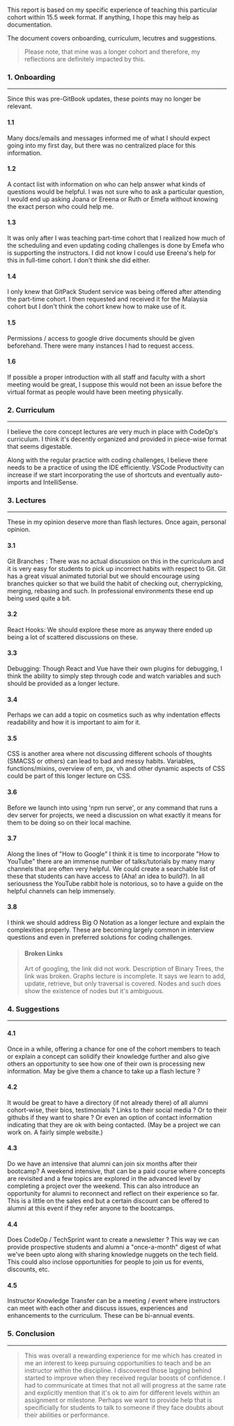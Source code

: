 #
This report is based on my specific experience of teaching this particular cohort within 15.5 week format. If anything, I hope this may help as documentation. 

The document covers onboarding, curriculum, lecutres and suggestions.

> Please note, that mine was a longer cohort and therefore, my reflections are definitely impacted by this.  

### 1. Onboarding 
-----
Since this was pre-GitBook updates, these points may no longer be relevant. 

#### 1.1 
Many docs/emails and messages informed me of what I should expect going into my first day, but there was no centralized place for this information.  
   
#### 1.2 
A contact list with information on who can help answer what kinds of questions would be helpful. I was not sure who to ask a particular question, I would end up asking Joana or Ereena or Ruth or Emefa without knowing the exact person who could help me.  
#### 1.3 
It was only after I was teaching part-time cohort that I realized how much of the scheduling and even updating coding challenges is done by Emefa who is supporting the instructors. I did not know I could use Ereena's help for this in full-time cohort. I don't think she did either. 
#### 1.4 
I only knew that GitPack Student service was being offered after attending the part-time cohort. I then requested and received it for the Malaysia cohort but I don't think the cohort knew how to make use of it. 
   
#### 1.5 
Permissions / access to google drive documents should be given beforehand. There were many instances I had to request access.
 
   
#### 1.6 
If possible a proper introduction with all staff and faculty with a short meeting would be great, I suppose this would not been an issue before the virtual format as people would have been meeting physically.  
   
### 2. Curriculum
-----

I believe the core concept lectures are very much in place with CodeOp's curriculum.  I think it's decently organized and provided in piece-wise format that seems digestable.  

Along with the regular practice with coding challenges, I believe there needs to be a practice of using the IDE efficiently. VSCode Productivity can increase if we start incorporating the use of shortcuts and eventually auto-imports and IntelliSense. 

### 3. Lectures 
-----

These in my opinion deserve more than flash lectures. Once again, personal opinion.  

#### 3.1 
Git Branches : There was no actual discussion on this in the curriculum and it is very easy for students to pick up incorrect habits with respect to Git. Git has a great visual animated tutorial but we should encourage using branches quicker so that we build the habit of checking out, cherrypicking, merging, rebasing and such. In professional environments these end up being used quite a bit. 
   
#### 3.2 
React Hooks: We should explore these more as anyway there ended up being a lot of scattered discussions on these.
    
#### 3.3 
Debugging: Though React and Vue have their own plugins for debugging, I think the ability to simply step through code and watch variables and such should be provided as a longer lecture. 

#### 3.4 
Perhaps we can add a topic on cosmetics such as why indentation effects readability and how it is important to aim for it. 

#### 3.5 
CSS is another area where not discussing different schools of thoughts (SMACSS or others) can lead to bad and messy habits. Variables, functions/mixins, overview of em, px, vh and other dynamic aspects of CSS could be part of this longer lecture on CSS.

#### 3.6 
Before we launch into using 'npm run serve', or any command that runs a dev server for projects, we need a discussion on what exactly it means for them to be doing so on their local machine. 

#### 3.7 
Along the lines of "How to Google" I think it is time to incorporate "How to YouTube" there are an immense number of talks/tutorials by many many channels that are often very helpful. We could create a searchable list of these that students can have access to (Aha! an idea to build?). In all seriousness the YouTube rabbit hole is notorious, so to have a guide on the helpful channels can help immensely.

#### 3.8 
I think we should address Big O Notation as a longer lecture and explain the complexities properly. These are becoming largely common in interview questions and even in preferred solutions for coding challenges.   
  
>#### Broken Links
>Art of googling, the link did not work. 
>Description of Binary Trees, the link was broken. 
>Graphs lecture is incomplete. It says we learn to add, update, retrieve, but only traversal is covered. Nodes and such does show the existence of nodes but it's ambiguous. 

### 4. Suggestions 
---
#### 4.1 
Once in a while, offering a chance for one of the cohort members to teach or explain a concept can solidify their knowledge further and also give others an opportunity to see how one of their own is processing new information. May be give them a chance to take up a flash lecture ? 
   
#### 4.2 
It would be great to have a directory (if not already there) of all alumni cohort-wise, their bios, testimonials ? Links to their social media ? Or to their githubs if they want to share ? Or even an option of contact information indicating that they are ok with being contacted.  (May be a project we can work on. A fairly simple website.)

#### 4.3 
Do we have an intensive that alumni can join six months after their bootcamp? A weekend intensive, that can be a paid course where concepts are revisited and a few topics are explored in the advanced level by completing a project over the weekend.  This can also introduce an opportunity for alumni to reconnect and reflect on their experience so far.  This is a little on the sales end but a certain discount can be offered to alumni at this event if they refer anyone to the bootcamps.  

#### 4.4 
Does CodeOp / TechSprint want to create a newsletter ? This way we can provide prospective students and alumni a "once-a-month" digest of what we've been upto along with sharing knowledge nuggets on the tech field. This could also inclose opportunities for people to join us for events, discounts, etc.

#### 4.5 
Instructor Knowledge Transfer can be a meeting / event where instructors can meet with each other and discuss issues, experiences and enhancements to the curriculum.  These can be bi-annual events. 
   
### 5. Conclusion
---
> This was overall a rewarding experience for me which has created in me an interest to keep pursuing opportunities to teach and be an instructor within the discipline. I discovered those lagging behind started to improve when they received regular boosts of confidence. I had to communicate at times that not all will progress at the same rate and explicitly mention that it's ok to aim for different levels within an assignment or milestone. Perhaps we want to provide help that is specificially for students to talk to someone if they face doubts about their abilities or performance.


   
